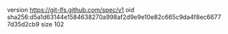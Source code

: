 version https://git-lfs.github.com/spec/v1
oid sha256:d5a1d63144e1584638270a998af2d9e9e10e82c665c9da4f8ec66777d35d2cb9
size 102
